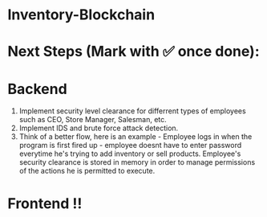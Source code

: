 # Inventory-Blockchain

# Next Steps (Mark with ✅ once done):

  # Backend
  
  1. Implement security level clearance for differrent types of employees such as CEO, Store Manager, Salesman, etc.
  2. Implement IDS and brute force attack detection.
  3. Think of a better flow, here is an example - 
      Employee logs in when the program is first fired up - employee doesnt have to enter password everytime he's trying to add inventory or sell products.
      Employee's security clearance is stored in memory in order to manage permissions of the actions he is permitted to execute.


  # Frontend !!
  
